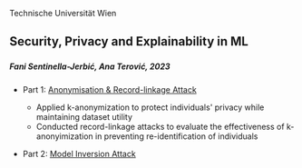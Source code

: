 
Technische Universität Wien

## Security, Privacy and Explainability in ML
### 
##### Fani Sentinella-Jerbić, Ana Terović, 2023


- Part 1: [Anonymisation & Record-linkage Attack](part1)
  - Applied k-anonymization to protect individuals' privacy while maintaining dataset utility
  - Conducted record-linkage attacks to evaluate the effectiveness of k-anonyimization in preventing re-identification of individuals





- Part 2: [Model Inversion Attack](part2)
